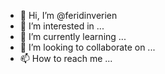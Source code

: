- 👋 Hi, I’m @feridinverien
- 👀 I’m interested in ...
- 🌱 I’m currently learning ...
- 💞️ I’m looking to collaborate on ...
- 📫 How to reach me ...

<!---
feridinverien/feridinverien is a ✨ special ✨ repository because its `README.md` (this file) appears on your GitHub profile.
You can click the Preview link to take a look at your changes.
--->
